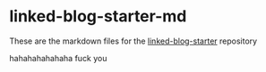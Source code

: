 # linked-blog-starter-md
These are the markdown files for the [linked-blog-starter](https://github.com/matthewwong525/linked-blog-starter) repository

hahahahahahaha fuck you 


